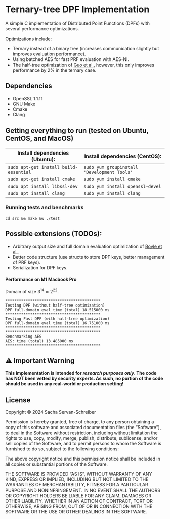 # Ternary-tree DPF Implementation

A simple C implementation of Distributed Point Functions (DPFs) with several performance optimizations.

Optimizations include:
- Ternary instead of a binary tree (increases communication slightly but improves evaluation performance).
- Using batched AES for fast PRF evaluation with AES-NI.
- The half-tree optimization of [Guo et al.](https://eprint.iacr.org/2022/1431.pdf), however, this only improves performance by 2\% in the ternary case. 

## Dependencies

- OpenSSL 1.1.1f
- GNU Make
- Cmake
- Clang

## Getting everything to run (tested on Ubuntu, CentOS, and MacOS)

| Install dependencies (Ubuntu):         | Install dependencies (CentOS):              |
| -------------------------------------- | ------------------------------------------- |
| `sudo apt-get install build-essential` | `sudo yum groupinstall 'Development Tools'` |
| `sudo apt-get install cmake`           | `sudo yum install cmake`                    |
| `sudo apt install libssl-dev`          | `sudo yum install openssl-devel`            |
| `sudo apt install clang`               | `sudo yum install clang`                    |

### Running tests and benchmarks

```
cd src && make && ./test
```


## Possible extensions (TODOs):
- Arbitrary output size and full domain evaluation optimization of [Boyle et al.](https://eprint.iacr.org/2018/707).
- Better code structure (use structs to store DPF keys, better management of PRF keys).
- Serialization for DPF keys.


#### Performance on M1 Macbook Pro

Domain of size $3^{14} \approx 2^{22}$.

```
******************************************
Testing DPF (without half-tree optimization)
DPF full-domain eval time (total) 18.515000 ms
******************************************
Testing Fast DPF (with half-tree optimization)
DPF full-domain eval time (total) 16.751000 ms
******************************************
******************************************
Benchmarking AES
AES: time (total) 13.485000 ms
******************************************
```

## ⚠️ Important Warning

<b>This implementation is intended for _research purposes only_. The code has NOT been vetted by security experts.
As such, no portion of the code should be used in any real-world or production setting!</b>

## License

Copyright © 2024 Sacha Servan-Schreiber

Permission is hereby granted, free of charge, to any person obtaining a copy of this software and associated documentation files (the “Software”), to deal in the Software without restriction, including without limitation the rights to use, copy, modify, merge, publish, distribute, sublicense, and/or sell copies of the Software, and to permit persons to whom the Software is furnished to do so, subject to the following conditions:

The above copyright notice and this permission notice shall be included in all copies or substantial portions of the Software.

THE SOFTWARE IS PROVIDED “AS IS”, WITHOUT WARRANTY OF ANY KIND, EXPRESS OR IMPLIED, INCLUDING BUT NOT LIMITED TO THE WARRANTIES OF MERCHANTABILITY, FITNESS FOR A PARTICULAR PURPOSE AND NONINFRINGEMENT. IN NO EVENT SHALL THE AUTHORS OR COPYRIGHT HOLDERS BE LIABLE FOR ANY CLAIM, DAMAGES OR OTHER LIABILITY, WHETHER IN AN ACTION OF CONTRACT, TORT OR OTHERWISE, ARISING FROM, OUT OF OR IN CONNECTION WITH THE SOFTWARE OR THE USE OR OTHER DEALINGS IN THE SOFTWARE.
